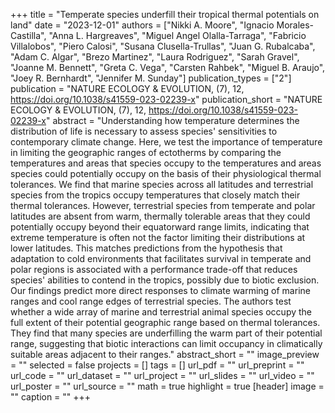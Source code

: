 +++
title = "Temperate species underfill their tropical thermal potentials on land"
date = "2023-12-01"
authors = ["Nikki A. Moore", "Ignacio Morales-Castilla", "Anna L. Hargreaves", "Miguel Angel Olalla-Tarraga", "Fabricio Villalobos", "Piero Calosi", "Susana Clusella-Trullas", "Juan G. Rubalcaba", "Adam C. Algar", "Brezo Martinez", "Laura Rodriguez", "Sarah Gravel", "Joanne M. Bennett", "Greta C. Vega", "Carsten Rahbek", "Miguel B. Araujo", "Joey R. Bernhardt", "Jennifer M. Sunday"]
publication_types = ["2"]
publication = "NATURE ECOLOGY \& EVOLUTION, (7), 12, https://doi.org/10.1038/s41559-023-02239-x"
publication_short = "NATURE ECOLOGY \& EVOLUTION, (7), 12, https://doi.org/10.1038/s41559-023-02239-x"
abstract = "Understanding how temperature determines the distribution of life is necessary to assess species' sensitivities to contemporary climate change. Here, we test the importance of temperature in limiting the geographic ranges of ectotherms by comparing the temperatures and areas that species occupy to the temperatures and areas species could potentially occupy on the basis of their physiological thermal tolerances. We find that marine species across all latitudes and terrestrial species from the tropics occupy temperatures that closely match their thermal tolerances. However, terrestrial species from temperate and polar latitudes are absent from warm, thermally tolerable areas that they could potentially occupy beyond their equatorward range limits, indicating that extreme temperature is often not the factor limiting their distributions at lower latitudes. This matches predictions from the hypothesis that adaptation to cold environments that facilitates survival in temperate and polar regions is associated with a performance trade-off that reduces species' abilities to contend in the tropics, possibly due to biotic exclusion. Our findings predict more direct responses to climate warming of marine ranges and cool range edges of terrestrial species. The authors test whether a wide array of marine and terrestrial animal species occupy the full extent of their potential geographic range based on thermal tolerances. They find that many species are underfilling the warm part of their potential range, suggesting that biotic interactions can limit occupancy in climatically suitable areas adjacent to their ranges."
abstract_short = ""
image_preview = ""
selected = false
projects = []
tags = []
url_pdf = ""
url_preprint = ""
url_code = ""
url_dataset = ""
url_project = ""
url_slides = ""
url_video = ""
url_poster = ""
url_source = ""
math = true
highlight = true
[header]
image = ""
caption = ""
+++
